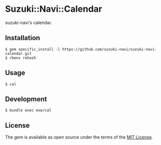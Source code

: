 # Suzuki::Navi::Calendar

suzuki-navi's calendar.

## Installation

    $ gem specific_install -l https://github.com/suzuki-navi/suzuki-navi-calendar.git
    $ rbenv rehash

## Usage

    $ cal

## Development

    $ bundle exec exe/cal

## License

The gem is available as open source under the terms of the [MIT License](https://opensource.org/licenses/MIT).

